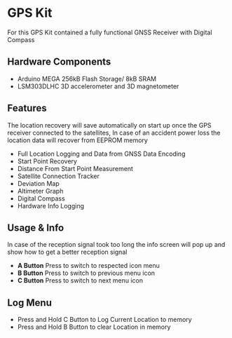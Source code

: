 # GPS Kit

For this GPS Kit contained a fully functional GNSS Receiver with Digital Compass

## Hardware Components

* Arduino MEGA 256kB Flash Storage/ 8kB SRAM
* LSM303DLHC 3D accelerometer and 3D magnetometer

## Features

The location recovery will save automatically on start up once the GPS
receiver connected to the satellites, In case of an accident power loss
the location data will recover from EEPROM memory

* Full Location Logging and Data from GNSS Data Encoding
* Start Point Recovery
* Distance From Start Point Measurement
* Satellite Connection Tracker
* Deviation Map
* Altimeter Graph
* Digital Compass
* Hardware Info Logging

## Usage & Info

In case of the reception signal took too long the info screen will pop up
and show how to get a better reception signal

* **A Button** Press to switch to respected icon menu
* **B Button** Press to switch to previous menu icon
* **C Button** Press to switch to next menu icon

## Log Menu
* Press and Hold C Button to Log Current Location to memory
* Press and Hold B Button to clear Location in memory

